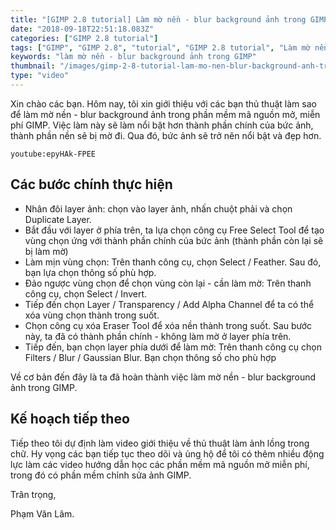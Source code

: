 ```yaml
---
title: "[GIMP 2.8 tutorial] Làm mờ nền - blur background ảnh trong GIMP"
date: "2018-09-18T22:51:18.083Z"
categories: ["GIMP 2.8 tutorial"]
tags: ["GIMP", "GIMP 2.8", "tutorial", "GIMP 2.8 tutorial", "Làm mờ nền", "blur background", "khả ngân"]
keywords: "làm mờ nền - blur background ảnh trong GIMP"
thumbnail: "/images/gimp-2-8-tutorial-lam-mo-nen-blur-background-anh-trong-gimp.jpg"
type: "video"
---
```


Xin chào các bạn. Hôm nay, tôi xin giới thiệu với các bạn thủ thuật làm sao để làm mờ nền - blur background ảnh trong phần mềm mã nguồn mở, miễn phí GIMP. Việc làm này sẽ làm nổi bật hơn thành phần chính của bức ảnh, thành phần nền sẽ bị mờ đi. Qua đó, bức ảnh sẽ trở nên nổi bật và đẹp hơn.

`youtube:epyHAk-FPEE` 

## Các bước chính thực hiện

  * Nhân đôi layer ảnh: chọn vào layer ảnh, nhấn chuột phải và chọn Duplicate Layer.
  * Bắt đầu với layer ở phía trên, ta lựa chọn công cụ Free Select Tool để tạo vùng chọn ứng với thành phần chính của bức ảnh (thành phần còn lại sẽ bị làm mờ)
  * Làm mịn vùng chọn: Trên thanh công cụ, chọn Select / Feather. Sau đó, bạn lựa chọn thông số phù hợp.
  * Đảo ngược vùng chọn để chọn vùng còn lại - cần làm mờ: Trên thanh công cụ, chọn Select / Invert.
  * Tiếp đến chọn Layer / Transparency / Add Alpha Channel để ta có thể xóa vùng chọn thành trong suốt.
  * Chọn công cụ xóa Eraser Tool để xóa nền thành trong suốt. Sau bước này, ta đã có thành phần chính - không làm mờ ở layer phía trên.
  * Tiếp đến, bạn chọn layer phía dưới để làm mờ: Trên thanh công cụ chọn Filters / Blur / Gaussian Blur. Bạn chọn thông số cho phù hợp
  
Về cơ bản đến đây là ta đã hoàn thành việc làm mờ nền - blur background ảnh trong GIMP.

## Kế hoạch tiếp theo

Tiếp theo tôi dự định làm video giới thiệu về thủ thuật làm ảnh lồng trong chữ. Hy vọng các bạn tiếp tục theo dõi và ủng hộ để tôi có thêm nhiều động lực làm các video hướng dẫn học các phần mềm mã nguồn mở miễn phí, trong đó có phần mềm chỉnh sửa ảnh GIMP.

Trân trọng,

Phạm Văn Lâm.